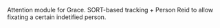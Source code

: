 Attention module for Grace. SORT-based tracking + Person Reid to allow fixating a certain indetified person.